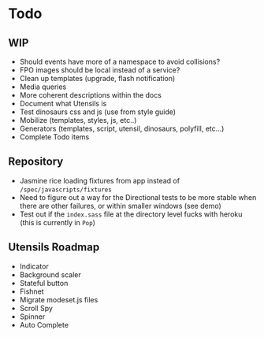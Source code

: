 
# Todo

## WIP
- Should events have more of a namespace to avoid collisions?
- FPO images should be local instead of a service?
- Clean up templates (upgrade, flash notification)
- Media queries
- More coherent descriptions within the docs
- Document what Utensils is
- Test dinosaurs css and js (use from style guide)
- Mobilize (templates, styles, js, etc..)
- Generators (templates, script, utensil, dinosaurs, polyfill, etc...)
- Complete Todo items

## Repository
- Jasmine rice loading fixtures from app instead of
  `/spec/javascripts/fixtures`
- Need to figure out a way for the Directional tests to be more stable
  when there are other failures, or within smaller windows (see demo)
- Test out if the `index.sass` file at the directory level fucks with
  heroku (this is currently in `Pop`)

## Utensils Roadmap
- Indicator
- Background scaler
- Stateful button
- Fishnet
- Migrate modeset.js files
- Scroll Spy
- Spinner
- Auto Complete

